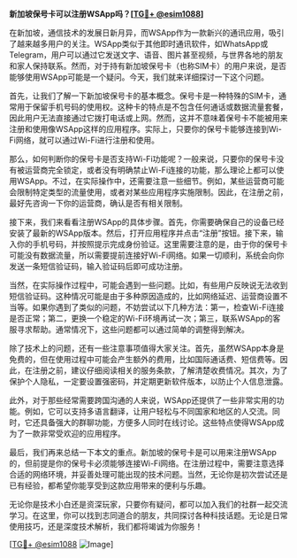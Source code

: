 **新加坡保号卡可以注册WSApp吗？[[TG💪+ @esim1088](https://t.me/s/esim1088)]**

在新加坡，通信技术的发展日新月异，而WSApp作为一款新兴的通讯应用，吸引了越来越多用户的关注。WSApp类似于其他即时通讯软件，如WhatsApp或Telegram，用户可以通过它发送文字、语音、图片甚至视频，与世界各地的朋友和家人保持联系。然而，对于持有新加坡保号卡（也称SIM卡）的用户来说，是否能够使用WSApp可能是一个疑问。今天，我们就来详细探讨一下这个问题。

首先，让我们了解一下新加坡保号卡的基本概念。保号卡是一种特殊的SIM卡，通常用于保留手机号码的使用权。这种卡的特点是不包含任何通话或数据流量套餐，因此用户无法直接通过它拨打电话或上网。然而，这并不意味着保号卡不能被用来注册和使用像WSApp这样的应用程序。实际上，只要你的保号卡能够连接到Wi-Fi网络，就可以通过Wi-Fi进行注册和使用。

那么，如何判断你的保号卡是否支持Wi-Fi功能呢？一般来说，只要你的保号卡没有被运营商完全锁定，或者没有明确禁止Wi-Fi连接的功能，那么理论上都可以使用WSApp。不过，在实际操作中，还需要注意一些细节。例如，某些运营商可能会限制特定类型的流量使用，或者对某些应用程序实施限制。因此，在注册之前，最好先咨询一下你的运营商，确认是否有相关限制。

接下来，我们来看看注册WSApp的具体步骤。首先，你需要确保自己的设备已经安装了最新的WSApp版本。然后，打开应用程序并点击“注册”按钮。接下来，输入你的手机号码，并按照提示完成身份验证。这里需要注意的是，由于你的保号卡可能没有数据流量，所以需要提前连接好Wi-Fi网络。如果一切顺利，系统会向你发送一条短信验证码，输入验证码后即可成功注册。

当然，在实际操作过程中，可能会遇到一些问题。比如，有些用户反映说无法收到短信验证码。这种情况可能是由于多种原因造成的，比如网络延迟、运营商设置不当等。如果你遇到了类似的问题，不妨尝试以下几种方法：第一，检查Wi-Fi连接是否正常；第二，更换一个稳定的Wi-Fi环境再试一次；第三，联系WSApp的客服寻求帮助。通常情况下，这些问题都可以通过简单的调整得到解决。

除了技术上的问题，还有一些注意事项值得大家关注。首先，虽然WSApp本身是免费的，但在使用过程中可能会产生额外的费用，比如国际通话费、短信费等。因此，在注册之前，建议仔细阅读相关的服务条款，了解清楚收费情况。其次，为了保护个人隐私，一定要设置强密码，并定期更新软件版本，以防止个人信息泄露。

此外，对于那些经常需要跨国沟通的人来说，WSApp还提供了一些非常实用的功能。例如，它可以支持多语言翻译，让用户轻松与不同国家和地区的人交流。同时，它还具备强大的群聊功能，方便多人同时在线讨论。这些特点使得WSApp成为了一款非常受欢迎的应用程序。

最后，我们再来总结一下本文的重点。新加坡的保号卡是可以用来注册WSApp的，但前提是你的保号卡必须能够连接Wi-Fi网络。在注册过程中，需要注意选择合适的网络环境，并妥善处理可能出现的技术问题。当然，无论你是初次尝试还是已有经验，都希望你能享受到这款应用带来的便利与乐趣。

无论你是技术小白还是资深玩家，只要你有疑问，都可以加入我们的社群一起交流学习。在这里，你可以找到志同道合的朋友，共同探讨各种科技话题。无论是日常使用技巧，还是深度技术解析，我们都将竭诚为你服务！

[[TG💪+ @esim1088](https://t.me/s/esim1088) ![Image](https://i.postimg.cc/4NQfJmqS/Snipaste-2025-05-13-00-14-12.png)]